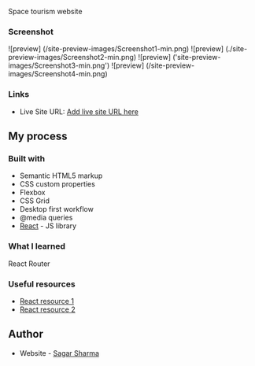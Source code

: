 Space tourism website

### Screenshot
![preview] (/site-preview-images/Screenshot1-min.png)
![preview] (./site-preview-images/Screenshot2-min.png)
![preview] ('site-preview-images/Screenshot3-min.png')
![preview] (/site-preview-images/Screenshot4-min.png)

### Links

- Live Site URL: [Add live site URL here](https://your-live-site-url.com)

## My process

### Built with

- Semantic HTML5 markup
- CSS custom properties
- Flexbox
- CSS Grid
- Desktop first workflow
- @media queries
- [React](https://reactjs.org/) - JS library

### What I learned

React Router

### Useful resources

- [React resource 1](https://scrimba.com/learn/learnreact) 
- [React resource 2](https://www.youtube.com/c/Codevolution) 

## Author

- Website - [Sagar Sharma](https://sagar-io.github.io/)
